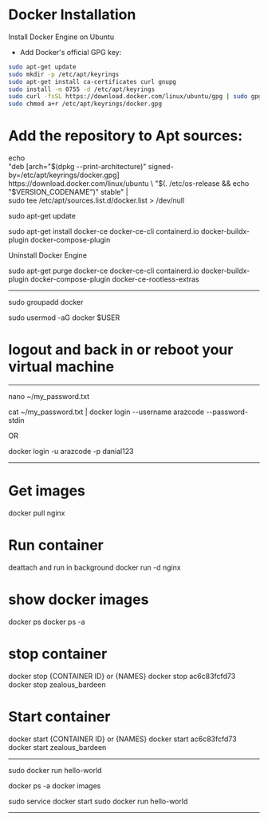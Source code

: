 # Docker Installation

Install Docker Engine on Ubuntu
- Add Docker's official GPG key:

```bash
sudo apt-get update
sudo mkdir -p /etc/apt/keyrings
sudo apt-get install ca-certificates curl gnupg
sudo install -m 0755 -d /etc/apt/keyrings
sudo curl -fsSL https://download.docker.com/linux/ubuntu/gpg | sudo gpg --dearmor --yes -o /etc/apt/keyrings/docker.gpg
sudo chmod a+r /etc/apt/keyrings/docker.gpg
```


# Add the repository to Apt sources:


echo \
  "deb [arch="$(dpkg --print-architecture)" signed-by=/etc/apt/keyrings/docker.gpg] https://download.docker.com/linux/ubuntu \
  "$(. /etc/os-release && echo "$VERSION_CODENAME")" stable" | \
  sudo tee /etc/apt/sources.list.d/docker.list > /dev/null

sudo apt-get update



sudo apt-get install docker-ce docker-ce-cli containerd.io docker-buildx-plugin docker-compose-plugin



Uninstall Docker Engine

sudo apt-get purge docker-ce docker-ce-cli containerd.io docker-buildx-plugin docker-compose-plugin docker-ce-rootless-extras


-----------------------------------------

sudo groupadd docker

sudo usermod -aG docker $USER


# logout and back in or reboot your virtual machine



-----------------------------------------

nano ~/my_password.txt

cat ~/my_password.txt | docker login --username arazcode --password-stdin

OR

docker login -u arazcode -p danial123




-----------------------------------------

# Get images
docker pull nginx

# Run container
deattach and run in background
docker run -d nginx

# show docker images
docker ps
docker ps -a

# stop container

docker stop {CONTAINER ID} or {NAMES}
docker stop ac6c83fcfd73
docker stop zealous_bardeen

# Start container

docker start {CONTAINER ID} or {NAMES}
docker start ac6c83fcfd73
docker start zealous_bardeen








-----------------------------------------




sudo docker run hello-world

docker ps -a
docker images



sudo service docker start
sudo docker run hello-world





-------------------------------

